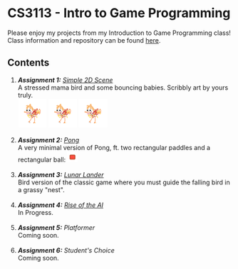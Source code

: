 # CS3113 - Intro to Game Programming
Please enjoy my projects from my Introduction to Game Programming class! Class information and repository can be found [here](https://github.com/carmineguida/CS3113).

## Contents
1. _**Assignment 1:** [Simple 2D Scene](https://github.com/mkarroqe/CS3113/blob/master/01-Simple-Birdie/README.md)_ <br/> A stressed mama bird and some bouncing babies. Scribbly art by yours truly. <br/> ![baby birdie](https://raw.githubusercontent.com/mkarroqe/CS3113/master/00-Class-Material/Assets/2D%20Sprites/baby_birdie.png) ![baby birdie](https://raw.githubusercontent.com/mkarroqe/CS3113/master/00-Class-Material/Assets/2D%20Sprites/baby_birdie.png) ![baby birdie](https://raw.githubusercontent.com/mkarroqe/CS3113/master/00-Class-Material/Assets/2D%20Sprites/baby_birdie.png) <br /><br />
2. _**Assignment 2:** [Pong](https://github.com/mkarroqe/CS3113/tree/master/02-Pong)_ <br/> A very minimal version of Pong, ft. two rectangular paddles and a rectangular ball: ![ball](https://github.com/mkarroqe/CS3113/blob/master/02-Pong/ball.png) <br /><br />
3. _**Assignment 3:** [Lunar Lander](https://github.com/mkarroqe/CS3113/tree/master/03-Lunar-Lander)_ <br/> Bird version of the classic game where you must guide the falling bird in a grassy "nest". <br /><br />
4. _**Assignment 4:** [Rise of the AI](https://github.com/mkarroqe/CS3113/blob/master/04-Rise-of-AI/README.md)_ <br/> In Progress. <br /><br />
5. _**Assignment 5:** Platformer_ <br/> Coming soon. <br /><br />
6. _**Assignment 6:** Student's Choice_ <br/> Coming soon. <br /><br />
